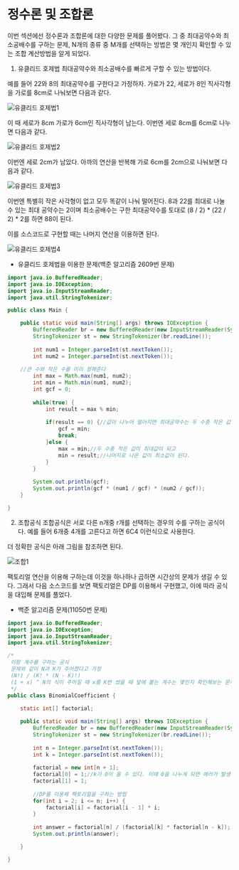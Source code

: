 # 정수론 및 조합론

이번 섹션에선 정수론과 조합론에 대한 다양한 문제를 풀어봤다.
그 중 최대공약수와 최소공배수를 구하는 문제, N개의 종류 중 M개를 선택하는 방법은 몇 개인지 확인할 수 있는 조합 계산방법을 알게 되었다.

1. 유클리드 호제법
최대공약수와 최소공배수를 빠르게 구할 수 있는 방법이다.

예를 들어 22와 8의 최대공약수를 구한다고 가정하자. 가로가 22, 세로가 8인 직사각형을 가로를 8cm로 나눠보면 다음과 같다.

![유클리드 호제법1](https://user-images.githubusercontent.com/68115246/128592919-1ff638e1-b8e6-46a2-ab92-e773c1856306.png)

이 때 세로가 8cm 가로가 6cm인 직사각형이 남는다. 이번엔 세로 8cm를 6cm로 나누면 다음과 같다.

![유클리드 호제법2](https://user-images.githubusercontent.com/68115246/128592434-27d9af6f-c7cd-46da-b572-62bba59d993e.png)

이번엔 세로 2cm가 남았다. 아까의 연산을 반복해 가로 6cm를 2cm으로 나눠보면 다음과 같다.

![유클리드 호제법3](https://user-images.githubusercontent.com/68115246/128592900-4360acad-f827-4d9f-86b8-cd5f95f13fd1.png)


이번엔 특별히 작은 사각형이 없고 모두 똑같이 나눠 떨어진다. 8과 22를 최대로 나눌 수 있는 최대 공약수는 2이며 최소공배수는 구한 최대공약수를 토대로 (8 / 2) * (22 / 2) * 2를 하면 88이 된다.

이를 소스코드로 구현할 때는 나머지 연산을 이용하면 된다.

![유클리드 호제법4](https://user-images.githubusercontent.com/68115246/128592574-7c8d8d30-01ba-4b63-9aa7-065c7430f800.png)

- 유클리드 호제법을 이용한 문제(백준 알고리즘 2609번 문제)
```java
import java.io.BufferedReader;
import java.io.IOException;
import java.io.InputStreamReader;
import java.util.StringTokenizer;

public class Main {

	public static void main(String[] args) throws IOException {
		BufferedReader br = new BufferedReader(new InputStreamReader(System.in));
		StringTokenizer st = new StringTokenizer(br.readLine());
		
		int num1 = Integer.parseInt(st.nextToken());
		int num2 = Integer.parseInt(st.nextToken());
		
    //큰 수와 작은 수를 미리 정해준다
		int max = Math.max(num1, num2);
		int min = Math.min(num1, num2);
		int gcf = 0;
		
		while(true) {
			int result = max % min;
			
			if(result == 0) {//값이 나누어 떨어지면 최대공약수는 두 수중 작은 값이 되며 연산을 중지한다
				gcf = min;
				break;
			}else {
				max = min;//두 수중 작은 값이 최대값이 되고
				min = result;//나머지로 나온 값이 최소값이 된다.
			}
		}
		
		System.out.println(gcf);
		System.out.println(gcf * (num1 / gcf) * (num2 / gcf));
	}

}
```

2. 조합공식
조합공식은 서로 다른 n개중 r개를 선택하는 경우의 수를 구하는 공식이다. 예를 들어 6개중 4개를 고른다고 하면 6C4 이런식으로 사용한다.

더 정확한 공식은 아래 그림을 참조하면 된다.

![조합1](https://user-images.githubusercontent.com/68115246/128592779-2d3de5dc-2911-4a6c-999c-61cca7ef7394.png)

팩토리얼 연산을 이용해 구하는데 이것을 하나하나 곱하면 시간상의 문제가 생길 수 있다.
그래서 다음 소스코드를 보면 팩토리얼은 DP를 이용해서 구현했고, 이에 따라 공식을 대입해 문제를 풀었다.

- 백준 알고리즘 문제(11050번 문제)

```java
import java.io.BufferedReader;
import java.io.IOException;
import java.io.InputStreamReader;
import java.util.StringTokenizer;

/*
 이항 계수를 구하는 공식
 문제와 같이 N과 K가 주어졌다고 가정
 (N!) / (K! * (N - K)!)
 (1 + x) ^ N의 식이 주어질 때 x를 K번 썼을 때 앞에 붙는 계수는 몇인지 확인해보는 문제
 */
public class BinomialCoefficient {
	
	static int[] factorial;

	public static void main(String[] args) throws IOException {
		BufferedReader br = new BufferedReader(new InputStreamReader(System.in));
		StringTokenizer st = new StringTokenizer(br.readLine());
		
		int n = Integer.parseInt(st.nextToken());
		int k = Integer.parseInt(st.nextToken());
		
		factorial = new int[n + 1];
		factorial[0] = 1;//k가 0이 올 수 있다. 이때 0을 나누게 되면 에러가 발생하기 때문에 1로 데이터를 저장시킨다
		factorial[1] = 1;
		
		//DP를 이용해 팩토리얼을 구하는 방법
		for(int i = 2; i <= n; i++) {
			factorial[i] = factorial[i - 1] * i;
		}
		
		int answer = factorial[n] / (factorial[k] * factorial[n - k]);
		System.out.println(answer);

	}

}
```
